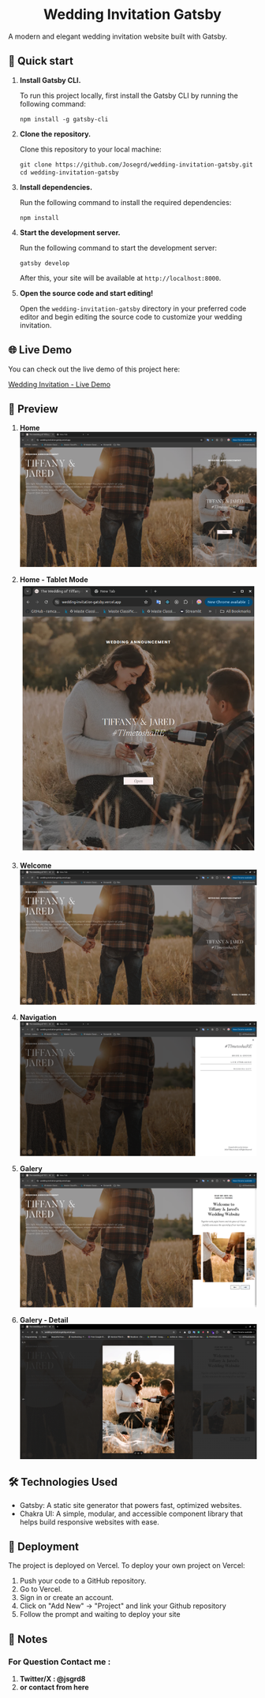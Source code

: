 <h1 align="center">
  Wedding Invitation Gatsby
</h1>

A modern and elegant wedding invitation website built with Gatsby.

## 🚀 Quick start

1.  **Install Gatsby CLI.**

    To run this project locally, first install the Gatsby CLI by running the following command:

    ```shell
    npm install -g gatsby-cli
    ```

2.  **Clone the repository.**

    Clone this repository to your local machine:

    ```shell
    git clone https://github.com/Josegrd/wedding-invitation-gatsby.git
    cd wedding-invitation-gatsby
    ```

3.  **Install dependencies.**

    Run the following command to install the required dependencies:

    ```shell
    npm install
    ```

4.  **Start the development server.**

    Run the following command to start the development server:

    ```shell
    gatsby develop
    ```

    After this, your site will be available at `http://localhost:8000`.

5.  **Open the source code and start editing!**

    Open the `wedding-invitation-gatsby` directory in your preferred code editor and begin editing the source code to customize your wedding invitation.

## 🌐 Live Demo

You can check out the live demo of this project here:

[Wedding Invitation - Live Demo](https://wedding-invitation-gatsby.vercel.app/)


## 💾 Preview
1.  **Home**
![Gambar](./public/screenshoot/Home.png)

2.  **Home - Tablet Mode**
![Gambar](./public/screenshoot/Home-tablet.png)

3.  **Welcome**
![Gambar](./public/screenshoot/Welcome.png)

4.  **Navigation**
![Gambar](./public/screenshoot/Navigation.png)

5.  **Galery**
![Gambar](./public/screenshoot/galery.png)

6.  **Galery - Detail**
![Gambar](./public/screenshoot/galleryDetail.png)



## 🛠️ Technologies Used
- Gatsby: A static site generator that powers fast, optimized websites.
- Chakra UI: A simple, modular, and accessible component library that helps build responsive websites with ease.

## 💫 Deployment
The project is deployed on Vercel. To deploy your own project on Vercel:

  1. Push your code to a GitHub repository.
  2. Go to Vercel.
  3. Sign in or create an account.
  4. Click on "Add New" -> "Project" and link your Github repository
  5. Follow the prompt and waiting to deploy your site

## 📄 Notes

 ### For Question Contact me :
 1. **Twitter/X : @jsgrd8**
 2. **or contact from here**
